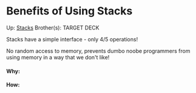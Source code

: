 # Benefits of Using Stacks

Up: [Stacks](stacks)
Brother(s):
TARGET DECK

Stacks have a simple interface - only 4/5 operations!

No random access to memory, prevents dumbo noobe programmers from using memory in a way that we don't like!







































#### Why:
#### How:









